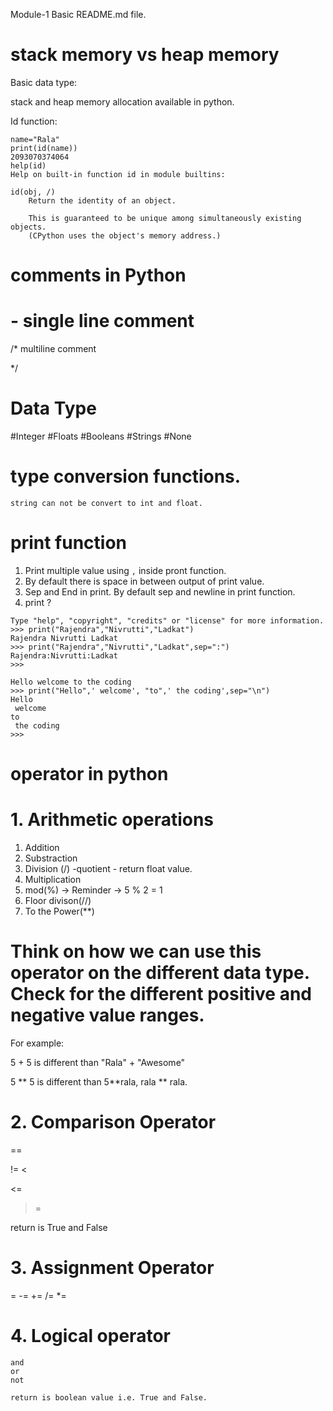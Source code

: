 Module-1 Basic README.md file.

# stack memory vs heap memory

Basic data type:

stack and heap memory allocation available in python.

Id function:

```
name="Rala"
print(id(name))
2093070374064
help(id)
Help on built-in function id in module builtins:

id(obj, /)
    Return the identity of an object.
    
    This is guaranteed to be unique among simultaneously existing objects.
    (CPython uses the object's memory address.)
```

# comments in Python

# - single line comment

/*
multiline comment

*/

# Data Type


#Integer
#Floats
#Booleans
#Strings
#None


# type conversion functions.

```
string can not be convert to int and float.
```


# print function

1. Print multiple value using `,` inside pront function.
2. By default there is space in between output of print value.
3. Sep and End in print. By default sep and newline in print function.
4. print ?
```
Type "help", "copyright", "credits" or "license" for more information.
>>> print("Rajendra","Nivrutti","Ladkat")
Rajendra Nivrutti Ladkat
>>> print("Rajendra","Nivrutti","Ladkat",sep=":")
Rajendra:Nivrutti:Ladkat
>>>
```

```
Hello welcome to the coding
>>> print("Hello",' welcome', "to",' the coding',sep="\n")
Hello
 welcome
to
 the coding
>>>
```

# operator in python

# 1. Arithmetic operations

1. Addition
2. Substraction
3. Division (/) -quotient - return float value.
4. Multiplication
5. mod(%) -> Reminder -> 5 % 2 = 1
6. Floor divison(//)
7. To the Power(**)

# Think on how we can use this operator on the different data type. Check for the different positive and negative value ranges.

For example:

5 + 5 is different than "Rala" + "Awesome"

5 ** 5 is different than 5**rala, rala ** rala.

# 2. Comparison Operator

==

!=
<
>
<=
>=

return is True and False

# 3. Assignment Operator

=
-=
+=
/=
*=

# 4. Logical operator

```
and
or 
not

return is boolean value i.e. True and False.
```


